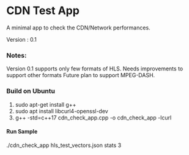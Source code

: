 # CDN Test App

A minimal app to check the CDN/Network performances.

Version : 0.1

### Notes:
Version 0.1 supports only few formats of HLS. Needs improvements to support other formats
Future plan to support MPEG-DASH.

### Build on Ubuntu
1. sudo apt-get install g++
2. sudo apt install libcurl4-openssl-dev
3. g++ -std=c++17 cdn_check_app.cpp -o cdn_check_app -lcurl

#### Run Sample
./cdn_check_app hls_test_vectors.json stats 3

